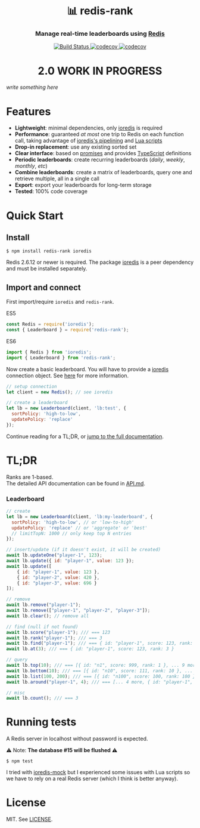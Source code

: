 
<h1 align="center" style="border-bottom: none">📊 redis-rank</h1>
<h3 align="center">Manage real-time leaderboards using <a href="https://redis.io">Redis</a></h3>

<p align="center">
  <a href="https://travis-ci.org/mlomb/redis-rank">
    <img alt="Build Status" src="https://travis-ci.org/mlomb/redis-rank.svg?branch=master">
  </a>
  <a href="https://codecov.io/gh/mlomb/redis-rank">
    <img alt="codecov" src="https://codecov.io/gh/mlomb/redis-rank/branch/master/graph/badge.svg">
  </a>
  <a href="https://www.npmjs.com/package/redis-rank">
    <img alt="codecov" src="https://img.shields.io/npm/v/redis-rank">
  </a>
</p>

<h1 align="center">2.0 WORK IN PROGRESS</h1>

*write something here*

# Features
* **Lightweight**: minimal dependencies, only [ioredis](https://github.com/luin/ioredis) is required
* **Performance**: guaranteed _at most_ one trip to Redis on each function call, taking advantage of [ioredis's pipelining](https://github.com/luin/ioredis#pipelining) and [Lua scripts](https://redis.io/commands/eval)
* **Drop-in replacement**: use any existing sorted set
* **Clear interface**: based on [promises](https://developer.mozilla.org/docs/Web/JavaScript/Reference/Global_Objects/Promise) and provides [TypeScript](https://www.typescriptlang.org) definitions
* **Periodic leaderboards**: create recurring leaderboards (_daily_, _weekly_, _monthly_, _etc_)
* **Combine leaderboards**: create a matrix of leaderboards, query one and retrieve multiple, all in a single call
* **Export**: export your leaderboards for long-term storage
* **Tested**: 100% code coverage

# Quick Start

## Install

```shell
$ npm install redis-rank ioredis
```

Redis 2.6.12 or newer is required. The package [ioredis](https://www.npmjs.com/package/ioredis) is a peer dependency and must be installed separately.

## Import and connect

First import/require `ioredis` and `redis-rank`.

ES5
```javascript
const Redis = require('ioredis');
const { Leaderboard } = require('redis-rank');
```
ES6
```javascript
import { Redis } from 'ioredis';
import { Leaderboard } from 'redis-rank';
```

Now create a basic leaderboard.
You will have to provide a [ioredis](https://github.com/luin/ioredis) connection object.
See [here](https://github.com/luin/ioredis#connect-to-redis) for more information.

```javascript
// setup connection
let client = new Redis(); // see ioredis

// create a leaderboard
let lb = new Leaderboard(client, 'lb:test', {
  sortPolicy: 'high-to-low',
  updatePolicy: 'replace'
});
```

Continue reading for a TL;DR, or [jump to the full documentation](API.md).

# TL;DR

Ranks are 1-based.  
The detailed API documentation can be found in [API.md](API.md).

### Leaderboard

```javascript
// create
let lb = new Leaderboard(client, 'lb:my-leaderboard', {
  sortPolicy: 'high-to-low', // or 'low-to-high'
  updatePolicy: 'replace' // or 'aggregate' or 'best'
  // limitTopN: 1000 // only keep top N entries
});

// insert/update (if it doesn't exist, it will be created)
await lb.updateOne("player-1", 123);
await lb.update({ id: "player-1", value: 123 });
await lb.update([
    { id: "player-1", value: 123 },
    { id: "player-2", value: 420 },
    { id: "player-3", value: 696 }
]);

// remove
await lb.remove("player-1");
await lb.remove(["player-1", "player-2", "player-3"]);
await lb.clear(); // remove all

// find (null if not found)
await lb.score("player-1"); /// === 123
await lb.rank("player-1"); /// === 3
await lb.find("player-1"); /// === { id: "player-1", score: 123, rank: 3 }
await lb.at(3); /// === { id: "player-1", score: 123, rank: 3 }

// query
await lb.top(10); /// === [{ id: "n1", score: 999, rank: 1 }, ... 9 more]
await lb.bottom(10); /// === [{ id: "n10", score: 111, rank: 10 }, ... 9 more]
await lb.list(100, 200); /// === [{ id: "n100", score: 100, rank: 100 }, ... 100 more]
await lb.around("player-1", 4); /// === [... 4 more, { id: "player-1", score: 100, rank: 5 }, ... 4 more]

// misc
await lb.count(); /// === 3
```

# Running tests

A Redis server in localhost without password is expected.

⚠️ Note: **The database #15 will be flushed** ⚠️

```shell
$ npm test
```

I tried with [ioredis-mock](https://www.npmjs.com/package/ioredis-mock) but I experienced some issues with Lua scripts so we have to rely on a real Redis server (which I think is better anyway).

# License

MIT. See [LICENSE](LICENSE).
